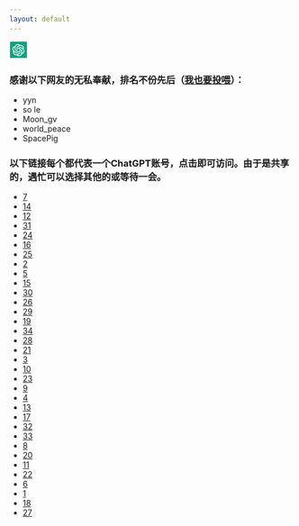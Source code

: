 ```yaml
---
layout: default
---
```

![logo](images/logo.png)
### 感谢以下网友的无私奉献，排名不份先后（[我也要投喂](https://zhile.io/contribute-openai-account)）：
*   yyn
*   so le
*   Moon\_gv
*   world\_peace
*   SpacePig
### 以下链接每个都代表一个ChatGPT账号，点击即可访问。由于是共享的，遇忙可以选择其他的或等待一会。
*   [7](https://chat-shared.zhile.io/?token=7b83ef2bc5c2219ac6dde31e95e3d49c)
*   [14](https://chat-shared.zhile.io/?token=8edb5506d6b5664e984adc16d2883234)
*   [12](https://chat-shared.zhile.io/?token=d81030e5b245b0fde56e3854897786b6)
*   [31](https://chat-shared.zhile.io/?token=e684766465be0c715d5624ee76a4e8f3)
*   [24](https://chat-shared.zhile.io/?token=7cee35385286e128834387d0f28ea156)
*   [16](https://chat-shared.zhile.io/?token=954b66e3121abcd9debdfa5f6eb87d34)
*   [25](https://chat-shared.zhile.io/?token=c2a5973438146090ab9fd77e2ecab96f)
*   [2](https://chat-shared.zhile.io/?token=da2c1915756a07d2688dc5c6fb9afd52)
*   [5](https://chat-shared.zhile.io/?token=ed92be94b86e1d13563ae0cf1ffc2125)
*   [15](https://chat-shared.zhile.io/?token=d64216166c6f7f267ec8cfe951f03808)
*   [30](https://chat-shared.zhile.io/?token=32b81b92e3ae4ddccd984efdd2f78bc2)
*   [26](https://chat-shared.zhile.io/?token=0260a7bfd917468cbebf52eafe0c7285)
*   [29](https://chat-shared.zhile.io/?token=b7391be4a2546177ac501f2d61d063f4)
*   [19](https://chat-shared.zhile.io/?token=2fac8726aae0ac5306828009b87e1811)
*   [34](https://chat-shared.zhile.io/?token=cbc31edf2f43ac574613999d97196749)
*   [28](https://chat-shared.zhile.io/?token=019eb9bc52f615f8f790ec668e446d59)
*   [21](https://chat-shared.zhile.io/?token=84b3d2e3187378a19e2312a46c931817)
*   [3](https://chat-shared.zhile.io/?token=4370037f272fee75ef1316048ada28fb)
*   [10](https://chat-shared.zhile.io/?token=663c18857500249a734278e14c0472be)
*   [23](https://chat-shared.zhile.io/?token=4ff2733d5b8c98377d706461f6e3ea11)
*   [9](https://chat-shared.zhile.io/?token=5d7924ccf564295d9d69b469134a7e27)
*   [4](https://chat-shared.zhile.io/?token=b52d5a1b536b5a4068348b038f94ecc5)
*   [13](https://chat-shared.zhile.io/?token=f2c7907b450e3f90b9dcc8cb04cdb32d)
*   [17](https://chat-shared.zhile.io/?token=be4f17620c6be72065db5574669130d2)
*   [32](https://chat-shared.zhile.io/?token=6b1383964a296da8392ff532b2c940fb)
*   [33](https://chat-shared.zhile.io/?token=63a84ca69bfd1a634139d5042bf6a7ca)
*   [8](https://chat-shared.zhile.io/?token=70e8607f0350798b085ec89c859b7617)
*   [20](https://chat-shared.zhile.io/?token=9259132f168e87aaca1fe0d6a8b7a785)
*   [11](https://chat-shared.zhile.io/?token=5ba60475c351f7d19731f28d15cb1031)
*   [22](https://chat-shared.zhile.io/?token=02c844e4d258c10be3565d4e63aedc53)
*   [6](https://chat-shared.zhile.io/?token=f54543c413d168ba5608a82ee37bd8d0)
*   [1](https://chat-shared.zhile.io/?token=9ea09a25f39d1e209acaae09086522c5)
*   [18](https://chat-shared.zhile.io/?token=359507e26df4aeac6f6eabc8bfe3a5c3)
*   [27](https://chat-shared.zhile.io/?token=5d7458cb14750623997f452041998943)
